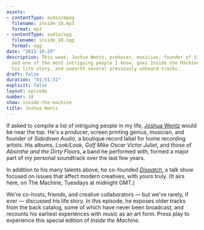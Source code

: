```yaml
---
assets:
- contentType: audio/mpeg
  filename: inside_18.mp3
  format: mp3
- contentType: audio/ogg
  filename: inside_18.ogg
  format: ogg
date: "2013-10-29"
description: This week, Joshua Wentz, producer, musician, founder of Sidedown Audio,
  and one of the most intriguing people I know, goes Inside the Machine. We walk though
  his life story, and unearth several previously unheard tracks.
draft: false
duration: "01:51:31"
explicit: false
layout: episode
number: 18
show: inside-the-machine
title: Joshua Wentz
---
```

If asked to compile a list of intriguing people in my life, [Joshua Wentz](http://joshuawentz.com) would be near the top. He's a producer, screen printing genius, musician, and founder of _Sidedown Audio_, a boutique record label for home recording artists. His albums, _Look/Look_, _Golf Mike Oscar Victor Juliet_, and those of _Absinthe and the Dirty Floors_, a band he performed with, formed a major part of my personal soundtrack over the last few years.

In addition to his many talents above, he co-founded [_Dispatch_](/programs/dispatch/), a talk show focused on issues that affect modern creatives, with yours truly. (It airs here, on The Machine, Tuesdays at midnight GMT.)

We're co-hosts, friends, and creative collaborators &mdash; but we've rarely, if ever &mdash; discussed his life story. In this episode, he exposes older tracks from the back catalog, some of which have never been broadcast, and recounts his earliest experiences with music as an art form. Press play to experience this special edition of _Inside the Machine_.